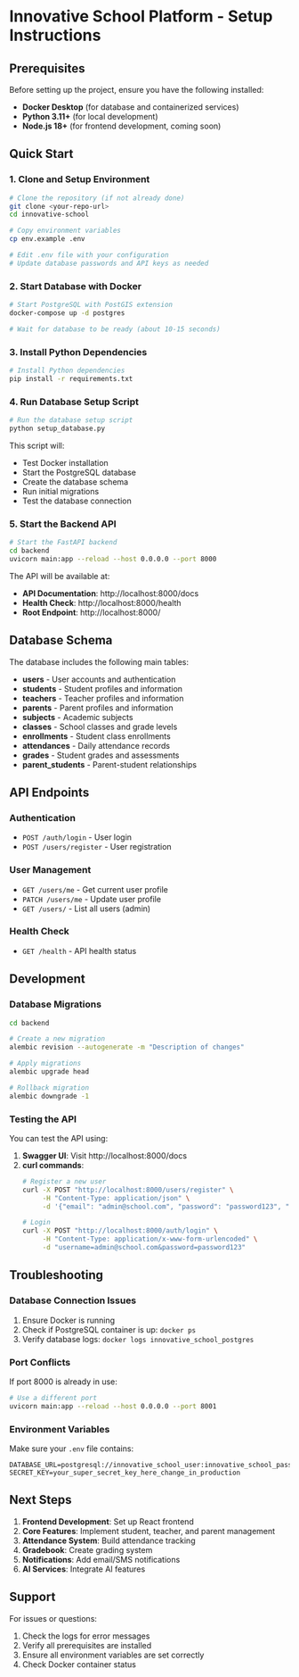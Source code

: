 # Innovative School Platform - Setup Instructions

## Prerequisites

Before setting up the project, ensure you have the following installed:

- **Docker Desktop** (for database and containerized services)
- **Python 3.11+** (for local development)
- **Node.js 18+** (for frontend development, coming soon)

## Quick Start

### 1. Clone and Setup Environment

```bash
# Clone the repository (if not already done)
git clone <your-repo-url>
cd innovative-school

# Copy environment variables
cp env.example .env

# Edit .env file with your configuration
# Update database passwords and API keys as needed
```

### 2. Start Database with Docker

```bash
# Start PostgreSQL with PostGIS extension
docker-compose up -d postgres

# Wait for database to be ready (about 10-15 seconds)
```

### 3. Install Python Dependencies

```bash
# Install Python dependencies
pip install -r requirements.txt
```

### 4. Run Database Setup Script

```bash
# Run the database setup script
python setup_database.py
```

This script will:
- Test Docker installation
- Start the PostgreSQL database
- Create the database schema
- Run initial migrations
- Test the database connection

### 5. Start the Backend API

```bash
# Start the FastAPI backend
cd backend
uvicorn main:app --reload --host 0.0.0.0 --port 8000
```

The API will be available at:
- **API Documentation**: http://localhost:8000/docs
- **Health Check**: http://localhost:8000/health
- **Root Endpoint**: http://localhost:8000/

## Database Schema

The database includes the following main tables:

- **users** - User accounts and authentication
- **students** - Student profiles and information
- **teachers** - Teacher profiles and information
- **parents** - Parent profiles and information
- **subjects** - Academic subjects
- **classes** - School classes and grade levels
- **enrollments** - Student class enrollments
- **attendances** - Daily attendance records
- **grades** - Student grades and assessments
- **parent_students** - Parent-student relationships

## API Endpoints

### Authentication
- `POST /auth/login` - User login
- `POST /users/register` - User registration

### User Management
- `GET /users/me` - Get current user profile
- `PATCH /users/me` - Update user profile
- `GET /users/` - List all users (admin)

### Health Check
- `GET /health` - API health status

## Development

### Database Migrations

```bash
cd backend

# Create a new migration
alembic revision --autogenerate -m "Description of changes"

# Apply migrations
alembic upgrade head

# Rollback migration
alembic downgrade -1
```

### Testing the API

You can test the API using:

1. **Swagger UI**: Visit http://localhost:8000/docs
2. **curl commands**:
   ```bash
   # Register a new user
   curl -X POST "http://localhost:8000/users/register" \
        -H "Content-Type: application/json" \
        -d '{"email": "admin@school.com", "password": "password123", "role": "admin", "full_name": "Admin User"}'
   
   # Login
   curl -X POST "http://localhost:8000/auth/login" \
        -H "Content-Type: application/x-www-form-urlencoded" \
        -d "username=admin@school.com&password=password123"
   ```

## Troubleshooting

### Database Connection Issues

1. Ensure Docker is running
2. Check if PostgreSQL container is up: `docker ps`
3. Verify database logs: `docker logs innovative_school_postgres`

### Port Conflicts

If port 8000 is already in use:
```bash
# Use a different port
uvicorn main:app --reload --host 0.0.0.0 --port 8001
```

### Environment Variables

Make sure your `.env` file contains:
```env
DATABASE_URL=postgresql://innovative_school_user:innovative_school_password@localhost:5432/innovative_school
SECRET_KEY=your_super_secret_key_here_change_in_production
```

## Next Steps

1. **Frontend Development**: Set up React frontend
2. **Core Features**: Implement student, teacher, and parent management
3. **Attendance System**: Build attendance tracking
4. **Gradebook**: Create grading system
5. **Notifications**: Add email/SMS notifications
6. **AI Services**: Integrate AI features

## Support

For issues or questions:
1. Check the logs for error messages
2. Verify all prerequisites are installed
3. Ensure all environment variables are set correctly
4. Check Docker container status

